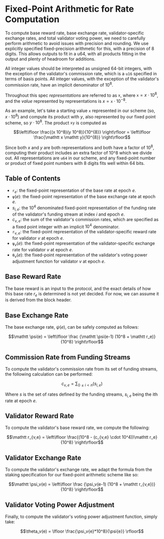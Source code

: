 # Fixed-Point Arithmetic for Rate Computation

To compute base reward rate, base exchange rate, validator-specific exchange
rates, and total validator voting power, we need to carefully perform
arithmetic to avoid issues with precision and rounding. We use explicitly
specified fixed-precision arithmetic for this, with a precision of 8 digits.
This allows outputs to fit in a u64, with all products fitting in the output
and plenty of headroom for additions.

All integer values should be interpreted as unsigned 64-bit integers, with the
exception of the validator's commission rate, which is a `u16` specified in
terms of basis points. All integer values, with the exception of the
validator's commission rate, have an implicit denominator of $10^8$. 

Throughout this spec *representations* are referred to as $\mathtt x$, where
$\mathtt x = x \cdot 10^{8}$, and the *value* represented by representations is
$x = \mathtt x \cdot 10^{-8}$.

As an example, let's take a starting value $\mathtt x$ represented in our scheme (so,
$x \cdot 10^8$) and compute its product with $y$, also represented by our fixed point
scheme, so $y \cdot 10^8$. The product $\mathtt x \mathtt y$ is computed as 

$$\left\lfloor \frac{(x 10^8)(y 10^8)}{10^{8}} \right\rfloor = \left\lfloor \frac{\mathtt x \mathtt y}{10^{8}} \right\rfloor$$

Since both $x$ and $y$ are both representations and both have a factor of
$10^8$, computing their product includes an extra factor of 10^8 which we
divide out. All representations are `u64` in our scheme, and any fixed-point
number or product of fixed point numbers with 8 digits fits well within 64
bits.


## Table of Contents

* $\mathtt r_{e}$: the fixed-point representation of the base rate at epoch $e$.
* $\mathtt \psi(e)$: the fixed-point representation of the base exchange rate at epoch $e$.
* $s_{i, e}$: the $10^4$ denominated fixed-point representation of the funding rate of the validator's funding stream at index $i$ and epoch $e$.
* $c_{v,e}$: the sum of the validator's commission rates, which are specified as a fixed point integer with an implicit $10^4$ denominator.
* $\mathtt r_{v,e}$: the fixed-point representation of the validator-specific reward rate for validator $v$ at epoch $e$.
* $\mathtt \psi_v(e)$: the fixed-point representation of the validator-specific exchange rate for validator $v$ at epoch $e$.
* $\mathtt \theta_v(e)$: the fixed-point representation of the validator's voting power adjustment function for validator $v$ at epoch $e$.


## Base Reward Rate

The base reward is an input to the protocol, and the exact details of how this
base rate $r_{e}$ is determined is not yet decided. For now, we can assume it is
derived from the block header.


## Base Exchange Rate

The base exchange rate, $\psi(e)$, can be safely computed as follows:

$$\mathtt \psi(e) = \left\lfloor \frac {\mathtt \psi(e-1) (10^8 + \mathtt r_e)} {10^8} \right\rfloor$$

## Commission Rate from Funding Streams

To compute the validator's commission rate from its set of funding streams, the following calculation can be performed:

$$c_{v,e} = \sum_{0 \leq i < n} (s_{i,e})$$

Where $s$ is the set of rates defined by the funding streams, $s_{i,e}$ being
the ith rate at epoch $e$.


## Validator Reward Rate

To compute the validator's base reward rate, we compute the following:

$$\mathtt r_{v,e} = \left\lfloor \frac{(10^8 - (c_{v,e} \cdot 10^4))\mathtt r_e}{10^8} \right\rfloor$$

## Validator Exchange Rate

To compute the validator's exchange rate, we adapt the formula from the staking
specification for our fixed-point arithmetic scheme like so:

$$\mathtt \psi_v(e) = \left\lfloor \frac {\psi_v(e-1) (10^8 + \mathtt r_{v,e})}{10^8} \right\rfloor$$

## Validator Voting Power Adjustment

Finally, to compute the validator's voting power adjustment function, simply take:

$$\theta_v(e) = \lfloor \frac{\psi_v{e}*10^8}{\psi{e}} \rfloor$$